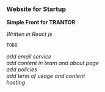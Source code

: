 ### Website for Startup

**Simple Front for TRANTOR**

*Written in React js*

`TODO`

*add email service*
<br />
*add content in team and about page*
<br />
*add policies*
<br />
*add term of usage and content*
<br />
*hosting*
